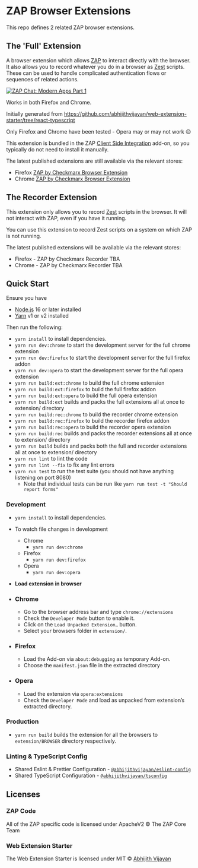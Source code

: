 # ZAP Browser Extensions

This repo defines 2 related ZAP browser extensions.

## The 'Full' Extension

A browser extension which allows [ZAP](https://www.zaproxy.org) to interact directly with the browser.
It also allows you to record whatever you do in a browser as [Zest](https://github.com/zaproxy/zest) scripts.
These can be used to handle complicated authentication flows or sequences of related actions.

[![ZAP Chat: Modern Apps Part 1](https://img.youtube.com/vi/Rq_d7OLmMfw/0.jpg)](https://www.youtube.com/watch?v=Rq_d7OLmMfw)

Works in both Firefox and Chrome.

Initially generated from https://github.com/abhijithvijayan/web-extension-starter/tree/react-typescript

Only Firefox and Chrome have been tested - Opera may or may not work :wink:

This extension is bundled in the ZAP [Client Side Integration](https://www.zaproxy.org/docs/desktop/addons/client-side-integration/)
add-on, so you typically do not need to install it manually.


The latest published extensions are still available via the relevant stores:

* Firefox [ZAP by Checkmarx Browser Extension](https://addons.mozilla.org/en-GB/firefox/addon/zap-browser-extension/)
* Chrome [ZAP by Checkmarx Browser Extension](https://chromewebstore.google.com/detail/zap-by-checkmarx-browser/cgkggmillbmmpokepnicllalaohphffo)

## The Recorder Extension

This extension only allows you to record [Zest](https://github.com/zaproxy/zest) scripts in the browser.
It will not interact with ZAP, even if you have it running.

You can use this extension to record Zest scripts on a system on which ZAP is not running.

The latest published extensions will be available via the relevant stores:

* Firefox - ZAP by Checkmarx Recorder TBA
* Chrome - ZAP by Checkmarx Recorder TBA

## Quick Start

Ensure you have

- [Node.js](https://nodejs.org) 16 or later installed
- [Yarn](https://yarnpkg.com) v1 or v2 installed

Then run the following:

- `yarn install` to install dependencies.
- `yarn run dev:chrome` to start the development server for the full chrome extension
- `yarn run dev:firefox` to start the development server for the full firefox addon
- `yarn run dev:opera` to start the development server for the full opera extension
- `yarn run build:ext:chrome` to build the full chrome extension
- `yarn run build:ext:firefox` to build the full firefox addon
- `yarn run build:ext:opera` to build the full opera extension
- `yarn run build:ext` builds and packs the full extensions all at once to extension/ directory
- `yarn run build:rec:chrome` to build the recorder chrome extension
- `yarn run build:rec:firefox` to build the recorder firefox addon
- `yarn run build:rec:opera` to build the recorder opera extension
- `yarn run build:rec` builds and packs the recorder extensions all at once to extension/ directory
- `yarn run build` builds and packs both the full and recorder extensions all at once to extension/ directory
- `yarn run lint` to lint the code
- `yarn run lint --fix` to fix any lint errors
- `yarn run test` to run the test suite (you should not have anything listening on port 8080)
  - Note that individual tests can be run like `yarn run test -t "Should report forms"`


### Development

- `yarn install` to install dependencies.
- To watch file changes in development

  - Chrome
    - `yarn run dev:chrome`
  - Firefox
    - `yarn run dev:firefox`
  - Opera
    - `yarn run dev:opera`

- **Load extension in browser**

- ### Chrome

  - Go to the browser address bar and type `chrome://extensions`
  - Check the `Developer Mode` button to enable it.
  - Click on the `Load Unpacked Extension…` button.
  - Select your browsers folder in `extension/`.

- ### Firefox

  - Load the Add-on via `about:debugging` as temporary Add-on.
  - Choose the `manifest.json` file in the extracted directory

- ### Opera

  - Load the extension via `opera:extensions`
  - Check the `Developer Mode` and load as unpacked from extension’s extracted directory.

### Production

- `yarn run build` builds the extension for all the browsers to `extension/BROWSER` directory respectively.


### Linting & TypeScript Config

- Shared Eslint & Prettier Configuration - [`@abhijithvijayan/eslint-config`](https://www.npmjs.com/package/@abhijithvijayan/eslint-config)
- Shared TypeScript Configuration - [`@abhijithvijayan/tsconfig`](https://www.npmjs.com/package/@abhijithvijayan/tsconfig)

## Licenses

### ZAP Code

All of the ZAP specific code is licensed under ApacheV2 © The ZAP Core Team

### Web Extension Starter

The Web Extension Starter is licensed under MIT © [Abhijith Vijayan](https://abhijithvijayan.in)